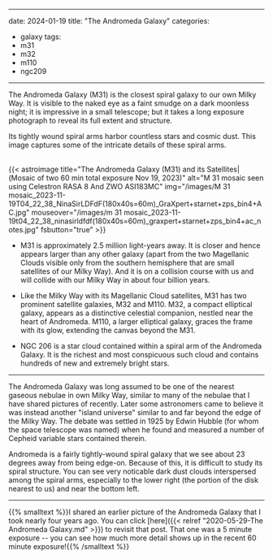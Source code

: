 ------
date: 2024-01-19
title: "The Andromeda Galaxy"
categories:
- galaxy
tags:
- m31
- m32
- m110
- ngc209
---
  

<!--more-->
The Andromeda Galaxy (M31) is the closest spiral galaxy to our own Milky Way.
It is visible to the naked eye as a faint smudge on a dark moonless night; it is impressive in a small telescope; but it takes a long exposure photograph to reveal its full extent and structure.
<!--more-->

Its tightly wound spiral arms harbor countless stars and cosmic dust. This image captures some of the intricate details of these spiral arms.
   
<br>
{{< astroimage
title="The Andromeda Galaxy (M31) and its Satellites|(Mosaic of two 60 min total exposure Nov 19, 2023)"
   alt="M 31 mosaic seen using Celestron RASA 8 And ZWO ASI183MC"
   img="/images/M 31 mosaic_2023-11-19T04_22_38_NinaSirLDFdF(180x40s=60m)_GraXpert+starnet+zps_bin4+AC.jpg"
   mouseover="/images/m 31 mosaic_2023-11-19t04_22_38_ninasirldfdf(180x40s=60m)_graxpert+starnet+zps_bin4+ac_notes.jpg"
   fsbutton="true"
>}}
<br>

     
- M31 is approximately 2.5 million light-years away. It is closer and hence  appears larger than any other galaxy (apart from the two Magellanic Clouds visible only from the southern hemisphere that are small satellites of our Milky Way). And it is on a collision course with us and will collide with our Milky Way in about four billion years.

- Like the Milky Way with its Magellanic Cloud satellites,  M31 has two prominent satellite galaxies, M32 and M110. M32, a compact elliptical galaxy, appears as a distinctive celestial companion, nestled near the heart of Andromeda.  M110, a larger elliptical galaxy, graces the frame with its glow, extending the canvas beyond the M31.
 
 - NGC 206 is a star cloud contained within a spiral arm of the Andromeda Galaxy. It is the richest and most conspicuous such cloud and contains hundreds of new and extremely bright stars. 

 ----

The Andromeda Galaxy was long assumed to be one of the nearest gaseous nebulae in own Milky Way, similar to many of the nebulae that I have shared pictures of recently. Later some astronomers came to believe it was instead another "island universe" similar to and far beyond the edge of the Milky Way. The debate was settled in 1925 by Edwin Hubble (for whom the space telescope was named) when he found and measured a number of Cepheid variable stars contained therein.

Andromeda is a fairly tightly-wound spiral galaxy that we see about 23 degrees away from being edge-on. Because of this, it is difficult to study its spiral structure. You can see very noticable dark dust clouds interspersed among the spiral arms, especially to the lower right (the portion of the disk nearest to us) and near the bottom left.  

---
{{% smalltext %}}I shared an earlier picture of the Andromeda Galaxy that I took nearly four years ago.
You can click [here]({{< relref "2020-05-29-The Andromeda Galaxy.md" >}})
to revisit that post. That one was a 5 minute exposure -- you can see how much more detail shows up in the recent 60 minute exposure!{{% /smalltext %}}